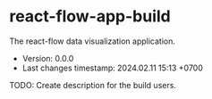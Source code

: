 <!--
@since 2024.02.10, 21:29
@changed 2024.02.10, 21:29
-->

# react-flow-app-build

The react-flow data visualization application.

- Version: 0.0.0
- Last changes timestamp: 2024.02.11 15:13 +0700

TODO: Create description for the build users.
